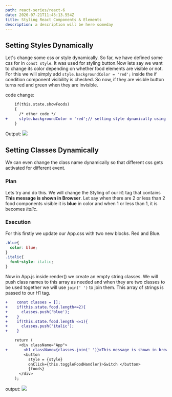 ```yaml
---
path: react-series/react-6
date: 2020-07-21T11:45:13.554Z
title: Styling React Components & Elements
description: a description will be here someday
---
```

## Setting Styles Dynamically

Let's change some css or style dynamically. So far, we have defined some css for in `const style`.  It was used for styling button.Now lets say we want to change its color depending on whether food elements are visible or not. For this we will simply add `style.backgroundColor = 'red';` inside the if condition component visibility is checked. 
So now, if they are visible button turns red and green when they are invisible.

code change:
```diff
    if(this.state.showFoods)
    {
      /* other code */
+     style.backgroundColor = 'red';// setting style dynamically using js
    }
```
Output:
![](https://ik.imagekit.io/18dkv5g43j/React_udemy/5/buttoncss_GP9oMe4_y.gif)

## Setting Classes Dynamically

We can even change the class name dynamically so that different css gets activated for different event. 

### Plan
Lets try and do this. We will change the Styling of our `H1` tag that contains **This message is shown in Browser**. Let say when there are 2 or less than 2 food components visible it is **blue** in color and when 1 or less than 1, it is becomes *italic*.

### Execution
For this firstly we update our App.css with two new blocks. Red and Blue.
```css
.blue{
  color: blue;
}
.italic{
  font-style: italic;
}
```
Now in App.js inside render() we create an empty string classes. We will push class names to this array as needed and when they are two classes to be used together we will use `join(' ')` to join them. This array of strings is passed to our H1 tag.

```diff
+    const classes = [];
+    if(this.state.food.length<=2){
+      classes.push('blue');
+    }
+    if(this.state.food.length <=1){
+      classes.push('italic');
+    }

    return (
      <div className="App">
+       <h1 className={classes.join(' ')}>This message is shown in browser. </h1>
        <button 
          style = {style}
          onClick={this.toggleFoodHandler}>Switch </button>
          {foods}
      </div>
    );
```
output:
![](https://ik.imagekit.io/18dkv5g43j/React_udemy/5/classcssdynamic_-5wv7bg6V.gif)
